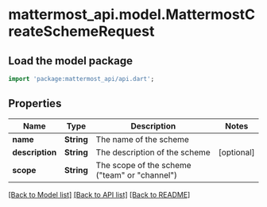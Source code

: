 # mattermost_api.model.MattermostCreateSchemeRequest

## Load the model package
```dart
import 'package:mattermost_api/api.dart';
```

## Properties
Name | Type | Description | Notes
------------ | ------------- | ------------- | -------------
**name** | **String** | The name of the scheme | 
**description** | **String** | The description of the scheme | [optional] 
**scope** | **String** | The scope of the scheme (\"team\" or \"channel\") | 

[[Back to Model list]](../README.md#documentation-for-models) [[Back to API list]](../README.md#documentation-for-api-endpoints) [[Back to README]](../README.md)


